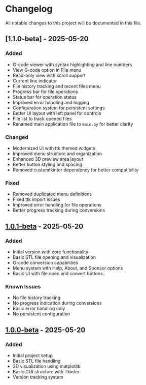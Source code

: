 # Changelog

All notable changes to this project will be documented in this file.

## [1.1.0-beta] - 2025-05-20

### Added
- G-code viewer with syntax highlighting and line numbers
- View G-code option in File menu
- Read-only view with scroll support
- Current line indicator
- File history tracking and recent files menu
- Progress bar for file operations
- Status bar for operation status
- Improved error handling and logging
- Configuration system for persistent settings
- Better UI layout with left panel for controls
- File list to track opened files
- Renamed main application file to `main.py` for better clarity

### Changed
- Modernized UI with ttk themed widgets
- Improved menu structure and organization
- Enhanced 3D preview area layout
- Better button styling and spacing
- Removed customtkinter dependency for better compatibility

### Fixed
- Removed duplicated menu definitions
- Fixed ttk import issues
- Improved error handling for file operations
- Better progress tracking during conversions

## [1.0.1-beta] - 2025-05-20

### Added
- Initial version with core functionality
- Basic STL file opening and visualization
- G-code conversion capabilities
- Menu system with Help, About, and Sponsor options
- Basic UI with file open and convert buttons

### Known Issues
- No file history tracking
- No progress indication during conversions
- Basic error handling only
- No persistent configuration

## [1.0.0-beta] - 2025-05-20

### Added
- Initial project setup
- Basic STL file handling
- 3D visualization using matplotlib
- Basic GUI structure with Tkinter
- Version tracking system

[1.0.2-beta]: https://github.com/Nsfr750/STL_to_G-Code/compare/v1.0.1-beta...v1.0.2-beta
[1.0.1-beta]: https://github.com/Nsfr750/STL_to_G-Code/compare/v1.0.0-beta...v1.0.1-beta
[1.0.0-beta]: https://github.com/Nsfr750/STL_to_G-Code/releases/tag/v1.0.0-beta
